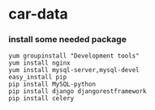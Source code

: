 car-data
========
### install some needed package
```Shell
yum groupinstall "Development tools"
yum install nginx
yum install mysql-server,mysql-devel
easy_install pip
pip install MySQL-python
pip install django djangorestframework
pip install celery
```
